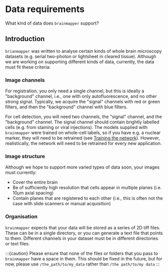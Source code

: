 # Data requirements

What kind of data does `brainmapper` support?

## Introduction

`brianmapper` was written to analyse certain kinds of whole brain microscopy datasets (e.g. serial two-photon or lightsheet in cleared tissue).
Although we are working on supporting different kinds of data, currently, the data must fit these criteria:

### Image channels

For registration, you only need a single channel, but this is ideally a "background" channel, i.e., one with only autofluorescence, and no other strong signal. Typically, we acquire the "signal" channels with red or green filters, and then the "background" channel with blue filters.

For cell detection, you will need two channels, the "signal" channel, and the "background" channel.
The signal channel should contain brightly labelled cells (e.g. from staining or viral injections).
The models supplied with `brainmapper` were trained on whole-cell labels, so if you have e.g. a nuclear marker, 
they will need to be retrained (see [Training the network](training/index)).
However, realistically, the network will need to be retrained for every new application.

### Image structure

Although we hope to support more varied types of data soon, your images must currently:

- Cover the entire brain
- Be of sufficiently high resolution that cells appear in multiple planes (i.e. 10&#956;m axial spacing)
- Contain planes that are registered to each other (i.e., this is often not the case with slide scanners or manual acquisition)

### Organisation

`brainmapper` expects that your data will be stored as a series of 2D tiff files.
These can be in a single directory, or you can generate a text file that points to them.
Different channels in your dataset must be in different directories or text files.

:::{caution}
Please ensure that none of the files or folders that you pass to `brainmapper` have a space in them.
This should be fixed in the future, but for now, please use `/the_path/to/my_data` rather than `/the path/to/my data`
:::
